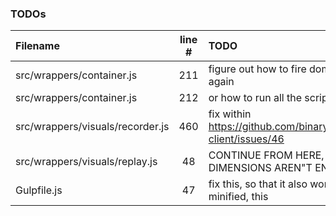 ### TODOs
| Filename | line # | TODO
|:------|:------:|:------
| src/wrappers/container.js | 211 | figure out how to fire dom's onload event again
| src/wrappers/container.js | 212 | or how to run all the scripts over again
| src/wrappers/visuals/recorder.js | 460 | fix within https://github.com/binarykitchen/videomail-client/issues/46
| src/wrappers/visuals/replay.js | 48 | CONTINUE FROM HERE, THE REPLAY DIMENSIONS AREN"T ENTIRELY CORRECT
| Gulpfile.js | 47 | fix this, so that it also works when not minified, this